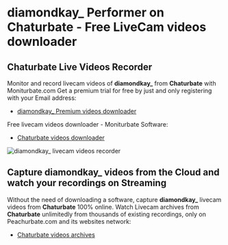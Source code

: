 # diamondkay_ Performer on Chaturbate - Free LiveCam videos downloader

## Chaturbate Live Videos Recorder

Monitor and record livecam videos of **diamondkay_** from **Chaturbate** with Moniturbate.com
Get a premium trial for free by just and only registering with your Email address:
* [diamondkay_ Premium videos downloader](https://moniturbate.com/request-demo-licence-key.html)

Free livecam videos downloader - Moniturbate Software:
* [Chaturbate videos downloader](https://moniturbate.com/moniturbate-download-software.html)

![diamondkay_ livecam videos recorder](https://peachurnet.com/templates/moniturbate-software.png)


## Capture diamondkay_ videos from the Cloud and watch your recordings on Streaming

Without the need of downloading a software, capture **diamondkay_** livecam videos from **Chaturbate** 100% online.
Watch Livecam archives from **Chaturbate** unlimitedly from thousands of existing recordings, only on Peachurbate.com and its websites network:
* [Chaturbate videos archives](https://peachurnet.com/)